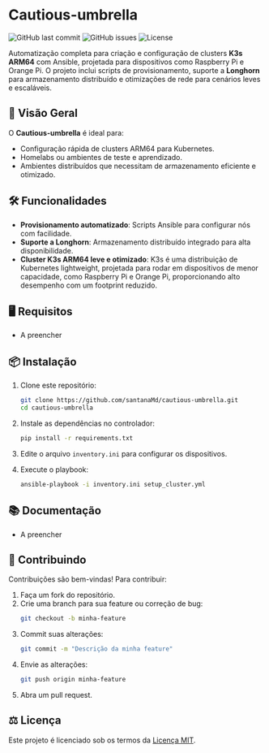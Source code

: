# Cautious-umbrella

![GitHub last commit](https://img.shields.io/github/last-commit/santanaMd/cautious-umbrella)
![GitHub issues](https://img.shields.io/github/issues/santanaMd/cautious-umbrella)
![License](https://img.shields.io/github/license/santanaMd/cautious-umbrella)

Automatização completa para criação e configuração de clusters **K3s ARM64** com Ansible, projetada para dispositivos como Raspberry Pi e Orange Pi. O projeto inclui scripts de provisionamento, suporte a **Longhorn** para armazenamento distribuído e otimizações de rede para cenários leves e escaláveis.

## 🚀 Visão Geral

O **Cautious-umbrella** é ideal para:
- Configuração rápida de clusters ARM64 para Kubernetes.
- Homelabs ou ambientes de teste e aprendizado.
- Ambientes distribuídos que necessitam de armazenamento eficiente e otimizado.

## 🛠️ Funcionalidades

- **Provisionamento automatizado**: Scripts Ansible para configurar nós com facilidade.
- **Suporte a Longhorn**: Armazenamento distribuído integrado para alta disponibilidade.
- **Cluster K3s ARM64 leve e otimizado**: K3s é uma distribuição de Kubernetes lightweight, projetada para rodar em dispositivos de menor capacidade, como Raspberry Pi e Orange Pi, proporcionando alto desempenho com um footprint reduzido.

## 🖥️ Requisitos

- A preencher
  
## 📦 Instalação

1. Clone este repositório:
    ```bash
    git clone https://github.com/santanaMd/cautious-umbrella.git
    cd cautious-umbrella
    ```

2. Instale as dependências no controlador:
    ```bash
    pip install -r requirements.txt
    ```

3. Edite o arquivo `inventory.ini` para configurar os dispositivos.

4. Execute o playbook:
    ```bash
    ansible-playbook -i inventory.ini setup_cluster.yml
    ```

## 📚 Documentação

- A preencher

## 📖 Contribuindo

Contribuições são bem-vindas! Para contribuir:

1. Faça um fork do repositório.
2. Crie uma branch para sua feature ou correção de bug:
   ```bash
   git checkout -b minha-feature
   ```
3. Commit suas alterações:
   ```bash
   git commit -m "Descrição da minha feature"
   ```
4. Envie as alterações:
   ```bash
   git push origin minha-feature
   ```
5. Abra um pull request.

## ⚖️ Licença

Este projeto é licenciado sob os termos da [Licença MIT](./LICENSE).
